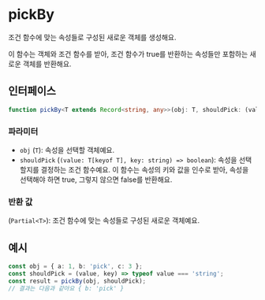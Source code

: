 # pickBy

조건 함수에 맞는 속성들로 구성된 새로운 객체를 생성해요.

이 함수는 객체와 조건 함수를 받아, 조건 함수가 true를 반환하는 속성들만 포함하는 새로운 객체를 반환해요.

## 인터페이스

```typescript
function pickBy<T extends Record<string, any>>(obj: T, shouldPick: (value: T[keyof T], key: string) => boolean): Partial<T>;
```

### 파라미터 

- `obj` (`T`): 속성을 선택할 객체예요.
- `shouldPick` (`(value: T[keyof T], key: string) => boolean`): 속성을 선택할지를 결정하는 조건 함수예요. 이 함수는 속성의 키와 값을 인수로 받아, 속성을 선택해야 하면 true, 그렇지 않으면 false를 반환해요.

### 반환 값

(`Partial<T>`): 조건 함수에 맞는 속성들로 구성된 새로운 객체예요.

## 예시

```typescript
const obj = { a: 1, b: 'pick', c: 3 };
const shouldPick = (value, key) => typeof value === 'string';
const result = pickBy(obj, shouldPick);
// 결과는 다음과 같아요 { b: 'pick' }
```